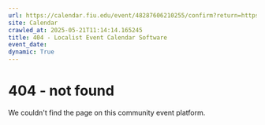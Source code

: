 ```yaml
---
url: https://calendar.fiu.edu/event/48287606210255/confirm?return=https%3A%2F%2Fcalendar.fiu.edu%2Fevent%2Fsummer-c-commencement
site: Calendar
crawled_at: 2025-05-21T11:14:14.165245
title: 404 - Localist Event Calendar Software
event_date: 
dynamic: True
---
```


# 404 - not found
We couldn't find the page on this community event platform.
